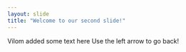```yaml
---
layout: slide
title: "Welcome to our second slide!"
---
```

Vilom added some text here
Use the left arrow to go back!
